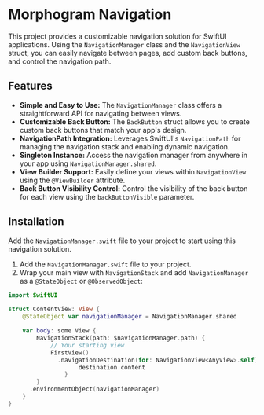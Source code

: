 # Morphogram Navigation

This project provides a customizable navigation solution for SwiftUI applications.  Using the `NavigationManager` class and the `NavigationView` struct, you can easily navigate between pages, add custom back buttons, and control the navigation path.

## Features

* **Simple and Easy to Use:** The `NavigationManager` class offers a straightforward API for navigating between views.
* **Customizable Back Button:** The `BackButton` struct allows you to create custom back buttons that match your app's design.
* **NavigationPath Integration:** Leverages SwiftUI's `NavigationPath` for managing the navigation stack and enabling dynamic navigation.
* **Singleton Instance:** Access the navigation manager from anywhere in your app using `NavigationManager.shared`.
* **View Builder Support:** Easily define your views within `NavigationView` using the `@ViewBuilder` attribute.
* **Back Button Visibility Control:** Control the visibility of the back button for each view using the `backButtonVisible` parameter.

## Installation

Add the `NavigationManager.swift` file to your project to start using this navigation solution.

1. Add the `NavigationManager.swift` file to your project.
2. Wrap your main view with `NavigationStack` and add `NavigationManager` as a `@StateObject` or `@ObservedObject`:

```swift
import SwiftUI

struct ContentView: View {
    @StateObject var navigationManager = NavigationManager.shared

    var body: some View {
        NavigationStack(path: $navigationManager.path) {
            // Your starting view
            FirstView()
              .navigationDestination(for: NavigationView<AnyView>.self) { destination in
                    destination.content
                }
        }
      .environmentObject(navigationManager)
    }
}
